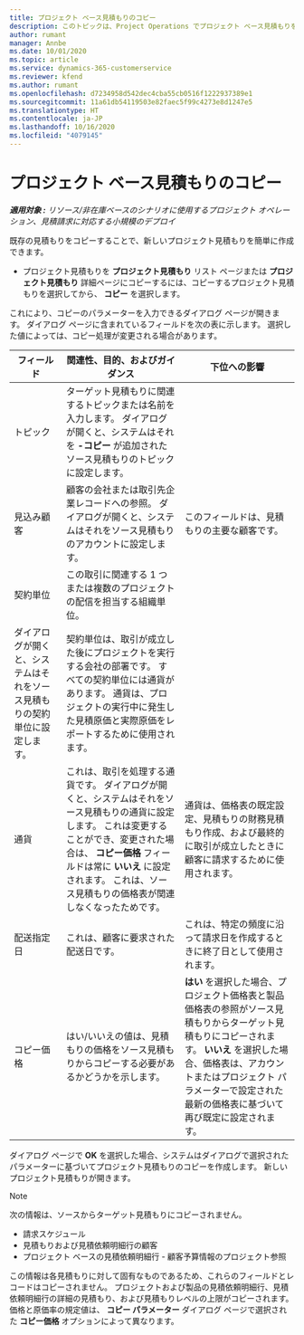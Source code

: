 ```yaml
---
title: プロジェクト ベース見積もりのコピー
description: このトピックは、Project Operations でプロジェクト ベース見積もりをコピーする方法について説明します。
author: rumant
manager: Annbe
ms.date: 10/01/2020
ms.topic: article
ms.service: dynamics-365-customerservice
ms.reviewer: kfend
ms.author: rumant
ms.openlocfilehash: d7234958d542dec4cba55cb0516f1222937389e1
ms.sourcegitcommit: 11a61db54119503e82faec5f99c4273e8d1247e5
ms.translationtype: HT
ms.contentlocale: ja-JP
ms.lasthandoff: 10/16/2020
ms.locfileid: "4079145"
---
```

# <a name="copy-project-based-quotes"></a>プロジェクト ベース見積もりのコピー

_**適用対象 :** リソース/非在庫ベースのシナリオに使用するプロジェクト オペレーション、見積請求に対応する小規模のデプロイ_

既存の見積もりをコピーすることで、新しいプロジェクト見積もりを簡単に作成できます。 

- プロジェクト見積もりを **プロジェクト見積もり** リスト ページまたは **プロジェクト見積もり** 詳細ページにコピーするには、コピーするプロジェクト見積もりを選択してから、 **コピー** を選択します。

これにより、コピーのパラメーターを入力できるダイアログ ページが開きます。 ダイアログ ページに含まれているフィールドを次の表に示します。 選択した値によっては、コピー処理が変更される場合があります。

| **フィールド** | **関連性、目的、およびガイダンス** | **下位への影響** |
| --- | --- | --- |
| トピック | ターゲット見積もりに関連するトピックまたは名前を入力します。 ダイアログが開くと、システムはそれを **-コピー** が追加されたソース見積もりのトピックに設定します。 | |
| 見込み顧客 | 顧客の会社または取引先企業レコードへの参照。 ダイアログが開くと、システムはそれをソース見積もりのアカウントに設定します。 | このフィールドは、見積もりの主要な顧客です。 |
| 契約単位 | この取引に関連する 1 つまたは複数のプロジェクトの配信を担当する組織単位。
ダイアログが開くと、システムはそれをソース見積もりの契約単位に設定します。 | 契約単位は、取引が成立した後にプロジェクトを実行する会社の部署です。 すべての契約単位には通貨があります。 通貨は、プロジェクトの実行中に発生した見積原価と実際原価をレポートするために使用されます。 |
| 通貨 | これは、取引を処理する通貨です。 ダイアログが開くと、システムはそれをソース見積もりの通貨に設定します。 これは変更することができ、変更された場合は、 **コピー価格** フィールドは常に **いいえ** に設定されます。 これは、ソース見積もりの価格表が関連しなくなったためです。 | 通貨は、価格表の既定設定、見積もりの財務見積もり作成、および最終的に取引が成立したときに顧客に請求するために使用されます。 |
| 配送指定日 | これは、顧客に要求された配送日です。 | これは、特定の頻度に沿って請求日を作成するときに終了日として使用されます。 |
| コピー価格 | はい/いいえの値は、見積もりの価格をソース見積もりからコピーする必要があるかどうかを示します。 | **はい** を選択した場合、プロジェクト価格表と製品価格表の参照がソース見積もりからターゲット見積もりにコピーされます。 **いいえ** を選択した場合、価格表は、アカウントまたはプロジェクト パラメーターで設定された最新の価格表に基づいて再び既定に設定されます。 |

ダイアログ ページで **OK** を選択した場合、システムはダイアログで選択されたパラメーターに基づいてプロジェクト見積もりのコピーを作成します。 新しいプロジェクト見積もりが開きます。 

> [!NOTE]
> 次の情報は、ソースからターゲット見積もりにコピーされません。
>
> - 請求スケジュール
> - 見積もりおよび見積依頼明細行の顧客
> - プロジェクト ベースの見積依頼明細行 - 顧客予算情報のプロジェクト参照
>
>この情報は各見積もりに対して固有なものであるため、これらのフィールドとレコードはコピーされません。 プロジェクトおよび製品の見積依頼明細行、見積依頼明細行の詳細の見積もり、および見積もりレベルの上限がコピーされます。 価格と原価率の規定値は、 **コピー パラメーター** ダイアログ ページで選択された **コピー価格** オプションによって異なります。
